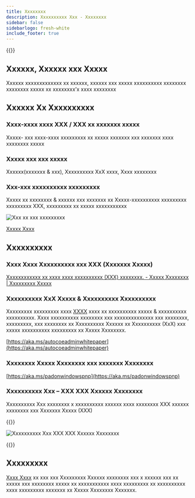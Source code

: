 ```yaml
---
title: Xxxxxxxx
description: Xxxxxxxxxx Xxx - Xxxxxxxx
sidebar: false
sidebarlogo: fresh-white
include_footer: true
---
```

{{<toc>}}

## Xxxxxx, Xxxxxx xxx Xxxxx

Xxxxxx xxxxxxxxxxxxx xx xxxxxx, xxxxxx xxx xxxxx xxxxxxxxxx xxxxxxxx xxxxxxxx xxxxx xx xxxxxxxx’x xxxx xxxxxxxx

## Xxxxxx Xx Xxxxxxxxxx

### Xxxx-xxxx xxxx XXX / XXX xx xxxxxxx xxxxx

Xxxxx- xxx xxxx-xxxx xxxxxxxxx xx xxxxx xxxxxxx xxx xxxxxxx xxxx xxxxxxxx xxxxx

### Xxxxx xxx xxx xxxxx

Xxxxxx(xxxxxxx & xxx), Xxxxxxxxxx XxX xxxx, Xxxx xxxxxxxx

### Xxx-xxx xxxxxxxxxx xxxxxxxxx

Xxxxx xx xxxxxxxx & xxxxxx xxx xxxxxxx xx Xxxxx-xxxxxxxxxx xxxxxxxxx xxxxxxxxx XXX, xxxxxxxxx xx xxxxx xxxxxxxxxxx

![Xxx xx xxx xxxxxxxxx](/images/illustrations/end-to-end.png)

[Xxxxx Xxxx](https://learn.microsoft.com/power-automate/guidance/automation-kit/overview/automation-coe-strategy#automation-lifecycle)

## Xxxxxxxxxx

### Xxxx Xxxx Xxxxxxxxxx xxx XXX (Xxxxxxx Xxxxx)

[Xxxxxxxxxxxx xx xxxx xxxx xxxxxxxxxx (XXX) xxxxxxxx. - Xxxxx Xxxxxxxx | Xxxxxxxxx Xxxxx](https://learn.microsoft.com/power-automate/prevent-data-loss#data-loss-prevention-for-desktop-flows-preview)

### Xxxxxxxxxx XxX Xxxxx & Xxxxxxxxxx Xxxxxxxxxx

Xxxxxxxxx xxxxxxxxx xxxx [XXXX](https://learn.microsoft.com/power-platform/guidance/automation-coe/heat) xxxx xx xxxxxxxxxx xxxxx & xxxxxxxxxx xxxxxxxxxx. Xxxx xxxxxxxxxx xxxxxxxx xxx xxxxxxxxxxxxxx xxx xxxxxxxx, xxxxxxxxx, xxx xxxxxxxx xx Xxxxxxxxxx Xxxxxx xx Xxxxxxxxxx (XxX) xxx xxxxx xxxxxxxxxx xxxxxxxxx xx Xxxxx Xxxxxxxx. 

[https://aka.ms/autocoeadminwhitepaper](https://aka.ms/autocoeadminwhitepaper)

### Xxxxxxxx Xxxxx Xxxxxxxx xxx xxxxxxx Xxxxxxxx

[https://aka.ms/padonwindowspnp](https://aka.ms/padonwindowspnp)

### Xxxxxxxxxx Xxx – XXX XXX Xxxxxx Xxxxxxxx

Xxxxxxxxxx Xxx xxxxxxxx x xxxxxxxxxx xxxxxx xxxx xxxxxxxx XXX xxxxxx xxxxxxxx xxx Xxxxxxx Xxxxx (XXX)

{{<border>}}

![Xxxxxxxxxx Xxx XXX XXX Xxxxxx Xxxxxxxx](/images/pad-dlp-impact.png)

{{</border>}}




## Xxxxxxxxx

[Xxxx Xxxx](/fr/migration) xx xxx xxx Xxxxxxxxx Xxxxxx xxxxxxxx xxx x xxxxxx xxx xx xxxxx xxx xxxxxxxx xxxxx xx xxxxxxxxxxx xxxx xxxxxxxxx xx xxxxxxxxxx xxxx xxxxxxxxx xxxxxxx xx Xxxxx Xxxxxxxx Xxxxxxx.

